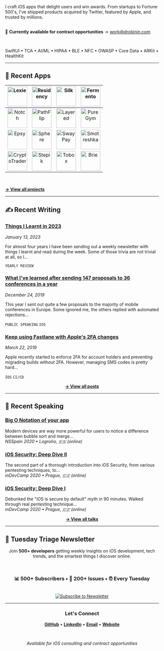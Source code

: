 <div align="left">
  I craft iOS apps that delight users and win awards. From startups to Fortune 500's, I've shipped products acquired by Twitter, featured by Apple, and trusted by millions.
  <br/>
  <br/>
  
  📧 **Currently available for contract opportunities** → [work@drobinin.com](mailto:work@drobinin.com)
  
  <br/>
  
  SwiftUI • TCA • AI/ML • HIPAA • BLE • NFC • OWASP • Core Data • ARKit • HealthKit

</div>

---

## 📱 Recent Apps

<div align="left">
  
| <a href="https://drobinin.com/apps/lexie"><img src="https://drobinin.com/assets/lexie-logo.png" width="64" alt="Lexie"/></a> | <a href="https://drobinin.com/apps/residency"><img src="https://drobinin.com/assets/residency-logo.png" width="64" alt="Residency"/></a> | <a href="https://drobinin.com/apps/silk"><img src="https://drobinin.com/assets/silk-logo.png" width="64" alt="Silk"/></a> | <a href="https://drobinin.com/apps/fermento"><img src="https://drobinin.com/assets/fermento-logo.jpeg" width="64" alt="Fermento"/></a> |
|:---:|:---:|:---:|:---:|
| <a href="https://drobinin.com/apps/notch"><img src="https://drobinin.com/assets/notch-logo.png" width="64" alt="Notch"/></a> | <a href="https://drobinin.com/apps/pathflip"><img src="https://drobinin.com/assets/pathflip-logo.png" width="64" alt="PathFlip"/></a> | <a href="https://drobinin.com/apps/layered"><img src="https://drobinin.com/assets/layered-logo.png" width="64" alt="Layered"/></a> | <a href="https://drobinin.com/apps/puregym-apple-wallet"><img src="https://drobinin.com/assets/puregym-apple-wallet-icon.png" width="64" alt="PureGym"/></a> |
| <a href="https://drobinin.com/apps/epsy"><img src="https://drobinin.com/assets/epsy-logo.png" width="64" alt="Epsy"/></a> | <a href="https://drobinin.com/apps/sphere"><img src="https://drobinin.com/assets/sphere-logo.png" width="64" alt="Sphere"/></a> | <a href="https://drobinin.com/apps/swaypay"><img src="https://drobinin.com/assets/swaypay-logo.png" width="64" alt="SwayPay"/></a> | <a href="https://drobinin.com/apps/smotreshka"><img src="https://drobinin.com/assets/smotreshka-logo.png" width="64" alt="Smotreshka"/></a> |
| <a href="https://drobinin.com/apps/cryptotrader"><img src="https://drobinin.com/assets/cryptotrader-logo.png" width="64" alt="CryptoTrader"/></a> | <a href="https://drobinin.com/apps/stepik"><img src="https://drobinin.com/assets/stepik-logo.png" width="64" alt="Stepik"/></a> | <a href="https://drobinin.com/apps/tobox"><img src="https://drobinin.com/assets/tobox-logo.jpeg" width="64" alt="Tobox"/></a> | <a href="https://drobinin.com/apps/brie"><img src="https://drobinin.com/assets/brie-logo.jpg" width="64" alt="Brie"/></a> |

<br/>

[**→ View all projects**](https://drobinin.com/apps)

</div>

---

## ✍️ Recent Writing

### [Things I Learnt in 2023](https://drobinin.com/posts/things-i-learnt-in-2023)
*January 13, 2023*

For almost four years I have been sending out a weekly newsletter with things I learnt and read during the week. Some of those trivia are not trivial at all, so I...

`YEARLY REVIEW`

### [What I've learned after sending 147 proposals to 36 conferences in a year](https://drobinin.com/posts/what-ive-learned-after-sending-147-proposals-to-36-conferences-in-a-year)
*December 24, 2019*

This year I sent out quite a few proposals to the majority of mobile conferences in Europe. Some ignored me, the others replied with automated rejections...

`PUBLIC SPEAKING` `IOS`

### [Keep using Fastlane with Apple's 2FA changes](https://drobinin.com/posts/keep-using-fastlane-with-apples-2fa-changes)
*March 22, 2019*

Apple recently started to enforce 2FA for account holders and preventing migrading builds without 2FA. However, managing SMS codes is pretty hard...

`IOS` `CI/CD`

<div align="center">
  
[**→ View all posts**](https://drobinin.com/posts)

</div>

---

## 🎤 Recent Speaking

### [Big O Notation of your app](https://drobinin.com/talks/big-o-notation-of-your-app)
Modern devices are way more powerful for users to notice a difference between bubble sort and merge...  
*NSSpain 2020 • Logroño, 🇪🇸 (online)*

### [iOS Security: Deep Dive II](https://drobinin.com/talks/ios-security-deep-dive-ii)
The second part of a thorough introduction into iOS Security, from various pentesting techniques, to...  
*mDevCamp 2020 • Prague, 🇨🇿 (online)*

### [iOS Security: Deep Dive I](https://drobinin.com/talks/ios-security-deep-dive-i)
Debunked the "iOS is secure by default" myth in 90 minutes. Walked through real pentesting technique...  
*mDevCamp 2020 • Prague, 🇨🇿 (online)*

<div align="center">
  
[**→ View all talks**](https://drobinin.com/talks)

</div>

---

## 📮 Tuesday Triage Newsletter

<div align="center">
  
Join **500+ developers** getting weekly insights on iOS development, tech trends, and the smartest things I discover online.

<br/>

### 📊 500+ Subscribers • 📅 200+ Issues • ⏰ Every Tuesday

<br/>

<a href="https://drobinin.com/newsletter">
  <img src="https://img.shields.io/badge/Subscribe_to_Newsletter-0066CC?style=for-the-badge&logo=Mail.Ru&logoColor=white" alt="Subscribe to Newsletter"/>
</a>

</div>

---

<div align="center">
  
### Let's Connect

[**GitHub**](https://github.com/valzevul) • [**LinkedIn**](https://linkedin.com/in/drobinin) • [**Email**](mailto:work@drobinin.com) • [**Website**](https://drobinin.com)

<br/>

*Available for iOS consulting and contract opportunities*

</div>
